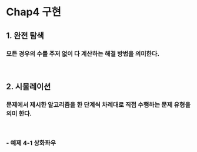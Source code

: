 # Chap4 구현
## 1. 완전 탐색
### 모든 경우의 수를 주저 없이 다 계산하는 해결 방법을 의미한다.
<br>

## 2. 시물레이션
### 문제에서 제시한 알고리즘을 한 단계씩 차례대로 직접 수행하는 문제 유형을 의미 한다.
<br>

### - 예제 4-1 상화좌우
